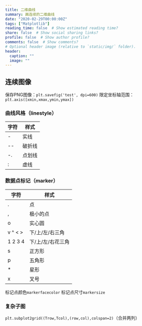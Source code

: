 ```yaml
---
title: 二维曲线
summary: 画连续的二维曲线
date: "2020-02-29T00:00:00Z"
tags: ["Matplotlib"]
reading_time: false  # Show estimated reading time?
share: false  # Show social sharing links?
profile: false  # Show author profile?
comments: false  # Show comments?
# Optional header image (relative to `static/img/` folder).
header:
  caption: ""
  image: ""
---
```


## 连续图像

保存PNG图像：`plt.savefig('test', dpi=600)`
限定坐标轴范围：`plt.axis([xmin,xmax,ymin,ymax])`

### 曲线风格（linestyle）

| 字符 | 样式   |
| ---- | ------ |
| -    | 实线   |
| --   | 破折线 |
| -.   | 点划线 |
| :    | 虚线   |

### 数据点标记（marker）

| 字符    | 样式              |
| ------- | ----------------- |
| .       | 点                |
| ,       | 极小的点          |
| o       | 实心圆            |
| v ^ < > | 下/上/左/右三角   |
| 1 2 3 4 | 下/上/左/右花三角 |
| s       | 正方形            |
| p       | 五角形            |
| *       | 星形              |
| x       | 叉号              |

标记点颜色`markerfacecolor`
标记点尺寸`markersize`

### 复杂子图

`plt.subplot2grid((Trow,Tcol),(row,col),colspan=2)`（合并两列）